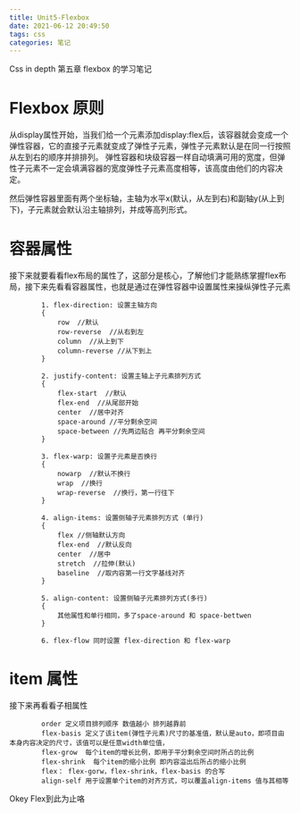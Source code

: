 ```yaml
---
title: Unit5-Flexbox
date: 2021-06-12 20:49:50
tags: css
categories: 笔记
---
```


Css in depth 第五章 flexbox 的学习笔记
<!--more-->


# Flexbox 原则

从display属性开始，当我们给一个元素添加display:flex后，该容器就会变成一个弹性容器，它的直接子元素就变成了弹性子元素，弹性子元素默认是在同一行按照从左到右的顺序并排排列。 弹性容器和块级容器一样自动填满可用的宽度，但弹性子元素不一定会填满容器的宽度弹性子元素高度相等，该高度由他们的内容决定。

然后弹性容器里面有两个坐标轴，主轴为水平x(默认，从左到右)和副轴y(从上到下)，子元素就会默认沿主轴排列，并成等高列形式。

# 容器属性

接下来就要看看flex布局的属性了，这部分是核心，了解他们才能熟练掌握flex布局，接下来先看看容器属性，也就是通过在弹性容器中设置属性来操纵弹性子元素
```
        1. flex-direction: 设置主轴方向
        {
            row  //默认
            row-reverse  //从右到左
            column  //从上到下
            column-reverse //从下到上
        }

        2. justify-content: 设置主轴上子元素排列方式
        {
            flex-start  //默认
            flex-end  //从尾部开始
            center  //居中对齐
            space-around //平分剩余空间
            space-between //先两边贴合 再平分剩余空间
        }

        3. flex-warp: 设置子元素是否换行
        {
            nowarp  //默认不换行
            wrap  //换行
            wrap-reverse  //换行，第一行往下
        }

        4. align-items: 设置侧轴子元素排列方式 (单行)
        {
            flex //侧轴默认方向
            flex-end  //默认反向
            center  //居中
            stretch  //拉伸(默认)
            baseline  //取内容第一行文字基线对齐
        }

        5. align-content: 设置侧轴子元素排列方式(多行)
        {
            其他属性和单行相同，多了space-around 和 space-bettwen
        }

        6. flex-flow 同时设置 flex-direction 和 flex-warp 
```

# item 属性
接下来再看看子相属性
```
        order 定义项目排列顺序 数值越小 排列越靠前
        flex-basis 定义了该item(弹性子元素)尺寸的基准值，默认是auto，即项目由本身内容决定的尺寸，该值可以是任意width单位值，
        flex-grow  每个item的增长比例，即用于平分剩余空间时所占的比例
        flex-shrink  每个item的缩小比例 即内容溢出后所占的缩小比例
        flex： flex-gorw，flex-shrink，flex-basis 的合写
        align-self 用于设置单个item的对齐方式，可以覆盖align-items 值与其相等
```

Okey Flex到此为止咯